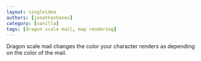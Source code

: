 ```yaml
---
layout: singleidea
authors: [jonathanhanes]
category: [vanilla]
tags: [dragon scale mail, map rendering]
---
```

Dragon scale mail changes the color your character renders as depending on the color of the mail.
